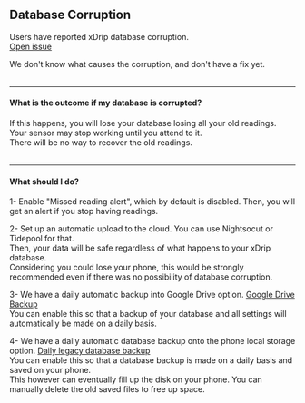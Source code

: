 ## Database Corruption  

Users have reported xDrip database corruption.  
[Open issue](https://github.com/NightscoutFoundation/xDrip/issues/1280)  

We don't know what causes the corruption, and don't have a fix yet.  
<br/>  

---  

#### **What is the outcome if my database is corrupted?**  
If this happens, you will lose your database losing all your old readings.  
Your sensor may stop working until you attend to it.  
There will be no way to recover the old readings.  
<br/>  
  
---  
  
#### **What should I do?**  
1- Enable "Missed reading alert", which by default is disabled.  Then, you will get an alert if you stop having readings.  
  
2- Set up an automatic upload to the cloud.  You can use Nightsocut or Tidepool for that.  
Then, your data will be safe regardless of what happens to your xDrip database.  
Considering you could lose your phone, this would be strongly recommended even if there was no possibility of database corruption.  
  
3- We have a daily automatic backup into Google Drive option.  [Google Drive Backup](https://navid200.github.io/xDrip/docs/GoogleDriveBackup.html)  
You can enable this so that a backup of your database and all settings will automatically be made on a daily basis.  
  
4- We have a daily automatic database backup onto the phone local storage option.  [Daily legacy database backup](https://navid200.github.io/xDrip/docs/Backup/SaveDaily.html)  
You can enable this so that a database backup is made on a daily basis and saved on your phone.  
This however can eventually fill up the disk on your phone.  You can manually delete the old saved files to free up space.  
  
